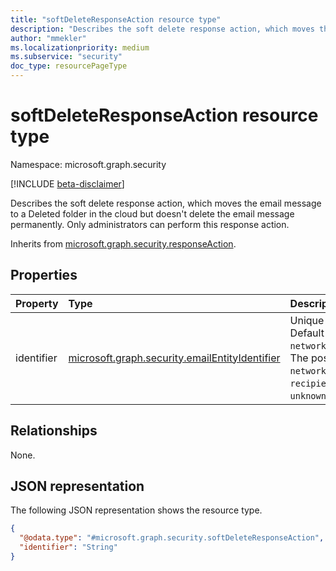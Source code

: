 ```yaml
---
title: "softDeleteResponseAction resource type"
description: "Describes the soft delete response action, which moves the email message to a Deleted folder in the cloud but doesn't delete the email message permanently."
author: "mmekler"
ms.localizationpriority: medium
ms.subservice: "security"
doc_type: resourcePageType
---
```


# softDeleteResponseAction resource type

Namespace: microsoft.graph.security

[!INCLUDE [beta-disclaimer](../../includes/beta-disclaimer.md)]

Describes the soft delete response action, which moves the email message to a Deleted folder in the cloud but doesn't delete the email message permanently. Only administrators can perform this response action.

Inherits from [microsoft.graph.security.responseAction](../resources/security-responseaction.md).

## Properties
| Property   | Type                                                                                                          | Description                                                                                                                                                                                   |
|:-----------|:--------------------------------------------------------------------------------------------------------------|:----------------------------------------------------------------------------------------------------------------------------------------------------------------------------------------------|
| identifier | [microsoft.graph.security.emailEntityIdentifier](../resources/enums-security.md#emailentityidentifier-values) | Unique identifier for the response action. Default is `networkMessageId`,`recipientEmailAddress`. The possible values are: `networkMessageId`, `recipientEmailAddress`, `unknownFutureValue`. |

## Relationships
None.

## JSON representation
The following JSON representation shows the resource type.
<!-- {
  "blockType": "resource",
  "@odata.type": "microsoft.graph.security.softDeleteResponseAction"
}
-->
``` json
{
  "@odata.type": "#microsoft.graph.security.softDeleteResponseAction",
  "identifier": "String"
}
```

